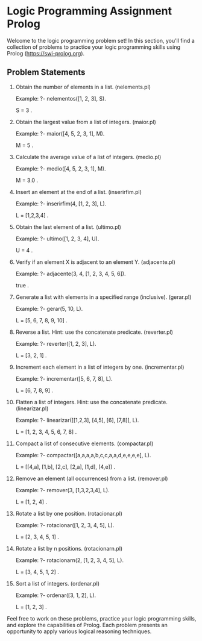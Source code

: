 # Logic Programming Assignment Prolog

Welcome to the logic programming problem set! In this section, you'll find a collection of problems to practice your logic programming skills using Prolog (https://swi-prolog.org).

## Problem Statements

1) Obtain the number of elements in a list. (nelements.pl)


   Example: ?- nelementos([1, 2, 3], S).
   
   S = 3 .

2) Obtain the largest value from a list of integers. (maior.pl)


   Example: ?- maior([4, 5, 2, 3, 1], M).
   
   M = 5 .

3) Calculate the average value of a list of integers. (medio.pl)


   Example: ?- medio([4, 5, 2, 3, 1], M).

   M = 3.0 .

4) Insert an element at the end of a list. (inserirfim.pl)


   Example: ?- inserirfim(4, [1, 2, 3], L).
   
   L = [1,2,3,4] .

5) Obtain the last element of a list. (ultimo.pl)


   Example: ?- ultimo([1, 2, 3, 4], U).
   
   U = 4 .

6) Verify if an element X is adjacent to an element Y. (adjacente.pl)


   Example: ?- adjacente(3, 4, [1, 2, 3, 4, 5, 6]).
   
   true .

7) Generate a list with elements in a specified range (inclusive). (gerar.pl)


   Example: ?- gerar(5, 10, L).
   
   L = [5, 6, 7, 8, 9, 10] .

8) Reverse a list. Hint: use the concatenate predicate. (reverter.pl)


   Example: ?- reverter([1, 2, 3], L).

   L = [3, 2, 1] .

9) Increment each element in a list of integers by one. (incrementar.pl)


   Example: ?- incrementar([5, 6, 7, 8], L).
   
   L = [6, 7, 8, 9] .

10) Flatten a list of integers. Hint: use the concatenate predicate. (linearizar.pl)


    Example: ?- linearizar([[1,2,3], [4,5], [6], [7,8]], L).
    
    L = [1, 2, 3, 4, 5, 6, 7, 8] .

11) Compact a list of consecutive elements. (compactar.pl)


    Example: ?- compactar([a,a,a,a,b,c,c,a,a,d,e,e,e,e], L).
    
    L = [[4,a], [1,b], [2,c], [2,a], [1,d], [4,e]] .

12) Remove an element (all occurrences) from a list. (remover.pl)


    Example: ?- remover(3, [1,3,2,3,4], L).
    
    L = [1, 2, 4] .

13) Rotate a list by one position. (rotacionar.pl)


    Example: ?- rotacionar([1, 2, 3, 4, 5], L).
    
    L = [2, 3, 4, 5, 1] .

14) Rotate a list by n positions. (rotacionarn.pl)


    Example: ?- rotacionarn(2, [1, 2, 3, 4, 5], L).
    
    L = [3, 4, 5, 1, 2] .

15) Sort a list of integers. (ordenar.pl)


    Example: ?- ordenar([3, 1, 2], L).
    
    L = [1, 2, 3] .

Feel free to work on these problems, practice your logic programming skills, and explore the capabilities of Prolog. Each problem presents an opportunity to apply various logical reasoning techniques.
